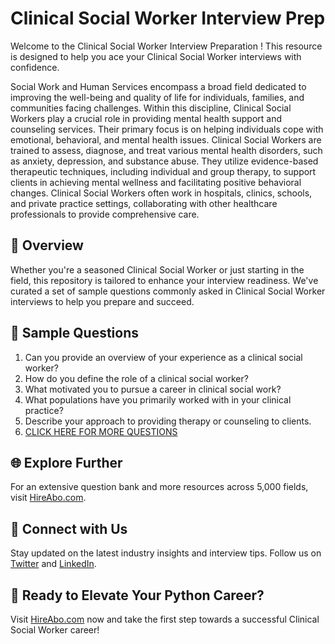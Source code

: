 # Clinical Social Worker Interview Prep

Welcome to the Clinical Social Worker Interview Preparation ! This resource is designed to help you ace your Clinical Social Worker interviews with confidence.

Social Work and Human Services encompass a broad field dedicated to improving the well-being and quality of life for individuals, families, and communities facing challenges. Within this discipline, Clinical Social Workers play a crucial role in providing mental health support and counseling services. Their primary focus is on helping individuals cope with emotional, behavioral, and mental health issues. Clinical Social Workers are trained to assess, diagnose, and treat various mental health disorders, such as anxiety, depression, and substance abuse. They utilize evidence-based therapeutic techniques, including individual and group therapy, to support clients in achieving mental wellness and facilitating positive behavioral changes. Clinical Social Workers often work in hospitals, clinics, schools, and private practice settings, collaborating with other healthcare professionals to provide comprehensive care.

## 🚀 Overview

Whether you're a seasoned Clinical Social Worker or just starting in the field, this repository is tailored to enhance your interview readiness. We've curated a set of sample questions commonly asked in Clinical Social Worker interviews to help you prepare and succeed.

## 📝 Sample Questions

1. Can you provide an overview of your experience as a clinical social worker?
2. How do you define the role of a clinical social worker?
3. What motivated you to pursue a career in clinical social work?
4. What populations have you primarily worked with in your clinical practice?
5. Describe your approach to providing therapy or counseling to clients.
6. [CLICK HERE FOR MORE QUESTIONS](https://hireabo.com/job/13_0_1/Clinical%20Social%20Worker)

## 🌐 Explore Further

For an extensive question bank and more resources across 5,000 fields, visit [HireAbo.com](https://www.hireabo.com).

## 📱 Connect with Us

Stay updated on the latest industry insights and interview tips. Follow us on [Twitter](https://twitter.com/hireabo) and [LinkedIn](https://www.linkedin.com/in/hire-abo-3609972a8/).

## 🚀 Ready to Elevate Your Python Career?

Visit [HireAbo.com](https://www.hireabo.com) now and take the first step towards a successful Clinical Social Worker career!
